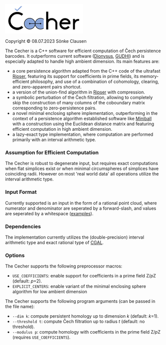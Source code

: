 ![Cecher](logo.png)

Copyright © 08.07.2023 Sönke Clausen

The Cecher is a C++ software for efficient computation of Čech persistence barcodes. It outperforms current software ([Dionysus], [GUDHI]) and is especially adapted to handle high ambient dimension. Its main features are:

  - a core persistence algorithm adapted from the C++ code of the ultrafast [Ripser], featuring its support for coefficients in prime fields, its memory-efficient philosophy, and use of a combination of cohomology, clearing, and zero-apparent pairs shortcut.
  - a version of the union-find algorithm in [Ripser] with compression.
  - a symbolic perturbation of the Čech filtration, allowing to completely skip the construction of many columns of the coboundary matrix corresponding to zero-persistence pairs.
  - a novel minimal enclosing sphere implementation, outperforming in the context of a persistence algorithm established software like [Miniball] with a construction using the Euclidean distance matrix and featuring efficient computation in high ambient dimension.
  - a lazy-exact type implementation, where computation are performed primarily with an interval arithmetic type.
    

### Assumption for Efficient Computation

The Cecher is robust to degenerate input, but requires exact computations when flat simplices exist or when minimal circumspheres of simplices have coinciding radii. However on most 'real world data' all operations utilize the interval arithmetic type.


### Input Format

Currently supported is an input in the form of a rational point cloud, where numerator and denominator are seperated by a forward-slash, and values are seperated by a whitespace ([examples]).


### Dependencies 

The implementation currently utilizes the (double-precision) interval arithmetic type and exact rational type of [CGAL].


### Options

The Cecher supports the following preprocessor macros:

  - `USE_COEFFICIENTS`: enable support for coefficients in a prime field Z/*p*Z (default: *p*=2).
  - `EXPLICIT_CENTERS`: enable variant of the minimal enclosing sphere algorithm for low ambient dimension


The Cecher supports the following program arguments (can be passed in the file name):

  - `--dim k`: compute persistent homology up to dimension *k* (default: *k*=1).
  - `--threshold t`: compute Čech filtration up to radius *t* (default: no threshold).
  - `--modulus p`: compute homology with coefficients in the prime field Z/*p*Z (requires `USE_COEFFICIENTS`). 






[Dionysus]: <http://www.mrzv.org/software/dionysus/>
[GUDHI]: <https://gudhi.inria.fr/>
[Ripser]: <https://github.com/Ripser/ripser>
[CGAL]: <https://github.com/CGAL/cgal>
[Miniball]: <https://people.inf.ethz.ch/gaertner/subdir/software/miniball.html>
[examples]: <https://github.com/s-clausen/cecher/tree/main/examples>


